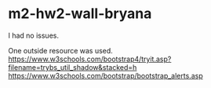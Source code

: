 # m2-hw2-wall-bryana

I had no issues. 


One outside resource was used. 
https://www.w3schools.com/bootstrap4/tryit.asp?filename=trybs_util_shadow&stacked=h 
https://www.w3schools.com/bootstrap/bootstrap_alerts.asp